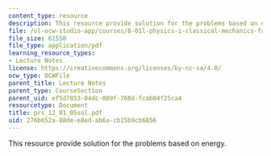 ```yaml
---
content_type: resource
description: This resource provide solution for the problems based on energy.
file: /ol-ocw-studio-app/courses/8-01l-physics-i-classical-mechanics-fall-2005/276b652a88dee8edab6acb15b9cb6856_prs_12_01_05sol.pdf
file_size: 61550
file_type: application/pdf
learning_resource_types:
- Lecture Notes
license: https://creativecommons.org/licenses/by-nc-sa/4.0/
ocw_type: OCWFile
parent_title: Lecture Notes
parent_type: CourseSection
parent_uid: ef5d7853-04dc-089f-760d-fcab84f25ca4
resourcetype: Document
title: prs_12_01_05sol.pdf
uid: 276b652a-88de-e8ed-ab6a-cb15b9cb6856
---
```

This resource provide solution for the problems based on energy.
